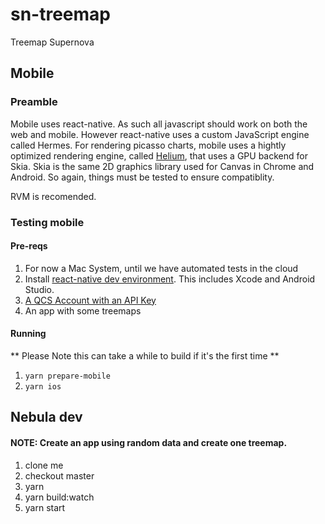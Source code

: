 # sn-treemap
Treemap Supernova

## Mobile
### Preamble
Mobile uses react-native.   As such all javascript should work on both the web and mobile. However react-native uses a custom JavaScript engine called Hermes.  For rendering picasso charts, mobile uses a hightly optimized rendering engine, called [Helium](https://github.com/qlik-oss/react-native-helium), that uses a GPU backend for Skia.  Skia is the same 2D graphics library used for Canvas in Chrome and Android.  So again, things must be tested to ensure compatiblity.

RVM is recomended.

### Testing mobile
#### Pre-reqs
1. For now a Mac System, until we have automated tests in the cloud
2. Install [react-native dev environment](https://reactnative.dev/docs/0.68/environment-setup). This includes Xcode and Android Studio.
3. [A QCS Account with an API Key](https://help.qlik.com/en-US/cloud-services/Subsystems/Hub/Content/Sense_Hub/Admin/mc-generate-api-keys.htm)
4. An app with some treemaps


#### Running
** Please Note this can take a while to build if it's the first time **
1. `yarn prepare-mobile`
2. `yarn ios`

## Nebula dev
#### NOTE: Create an app using random data and create one treemap.
1. clone me
2. checkout master
3. yarn
4. yarn build:watch
5. yarn start




